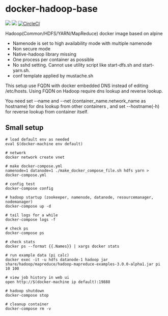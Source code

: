 # docker-hadoop-base

[![](https://images.microbadger.com/badges/image/smizy/hadoop-base:3.0.0-alpha1-alpine.svg)](http://microbadger.com/images/smizy/hadoop-base:3.0.0-alpha1-alpine "Get your own image badge on microbadger.com")
[![](https://images.microbadger.com/badges/version/smizy/hadoop-base:3.0.0-alpha1-alpine.svg)](http://microbadger.com/images/smizy/hadoop-base:3.0.0-alpha1-alpine "Get your own image badge on microbadger.com")
[![CircleCI](https://circleci.com/gh/smizy/docker-hadoop-base.svg?style=shield&circle-token=155cf7c34ea00da94d6d7848796b96d62d95de48)](https://circleci.com/gh/smizy/docker-hadoop-base)

Hadoop(Common/HDFS/YARN/MapReduce) docker image based on alpine

* Namenode is set to high availability mode with multiple namenode
* Non secure mode
* Native-hadoop library missing
* One process per container as possible 
* No sshd setting. Cannot use utility script like start-dfs.sh and start-yarn.sh.  
* conf template applied by mustache.sh

This setup use FQDN with docker embedded DNS instead of editing /etc/hosts. 
Using FQDN on Hadoop require dns lookup and reverse lookup. 

You need set --name and --net (container_name.network_name as hostname) for dns lookup from other containers 
, and set --hostname(-h) for reverse lookup from container itself.


## Small setup  

```
# load default env as needed
eval $(docker-machine env default)

# network 
docker network create vnet

# make docker-compose.yml 
namenode=1 datanode=1 ./make_docker_compose_file.sh hdfs yarn > docker-compose.yml

# config test
docker-compose config

# hadoop startup (zookeeper, namenode, datanode, resourcemanager, nodemanager)
docker-compose up -d

# tail logs for a while
docker-compose logs -f

# check ps
docker-compose ps

# check stats
docker ps --format {{.Names}} | xargs docker stats

# run example data (pi calc)
docker exec -it -u hdfs datanode-1 hadoop jar share/hadoop/mapreduce/hadoop-mapreduce-examples-3.0.0-alpha1.jar pi 10 100

# view job history in web ui
open http://$(docker-machine ip default):19888

# hadoop shutdown  
docker-compose stop

# cleanup container
docker-compose rm -v

```
